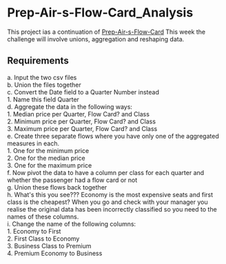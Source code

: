 # Prep-Air-s-Flow-Card_Analysis
This project ias a continuation of [Prep-Air-s-Flow-Card](https://github.com/kayikalvin/Prep-Air-s-Flow-Card)
This week the challenge will involve unions, aggregation and reshaping data.

## Requirements
a. Input the two csv files<br>
b. Union the files together<br>
c. Convert the Date field to a Quarter Number instead<br>
            1. Name this field Quarter<br>
d. Aggregate the data in the following ways:<br>
            1. Median price per Quarter, Flow Card? and Class<br>
            2. Minimum price per Quarter, Flow Card? and Class<br>
            3. Maximum price per Quarter, Flow Card? and Class<br>
e. Create three separate flows where you have only one of the aggregated measures in each.<br> 
            1. One for the minimum price<br>
            2. One for the median price<br>
            3. One for the maximum price<br>
f. Now pivot the data to have a column per class for each quarter and whether the passenger had a flow card or not<br>
g. Union these flows back together<br>
h. What's this you see??? Economy is the most expensive seats and first class is the cheapest? When you go and check with your manager you realise the original data has been incorrectly classified so you need to the names of these columns.<br>
i. Change the name of the following columns:<br>
            1. Economy to First<br>
            2. First Class to Economy<br>
            3. Business Class to Premium<br>
            4. Premium Economy to Business<br>
